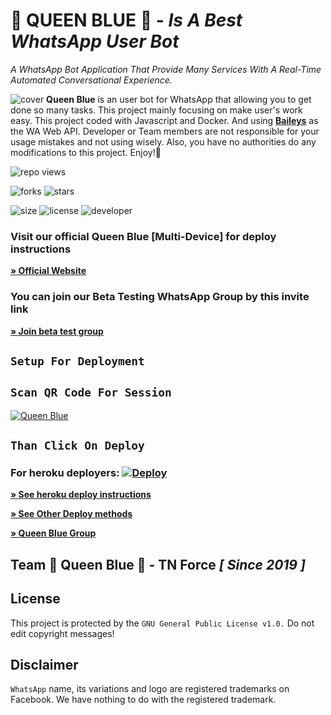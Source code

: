 # **💙 QUEEN BLUE 💙** - _Is A Best WhatsApp User Bot_
*A WhatsApp Bot Application That Provide Many Services With A Real-Time Automated Conversational Experience.*

![cover](https://github.com/technical-naveed/King-MD/blob/c23acbff2173e6872922cde763664f9c3afab208/IMG_20230430_122129.jpg) 
**Queen Blue** is an user bot for WhatsApp that allowing you to get done so many tasks. This project mainly focusing on make user's work easy. This project coded with Javascript and Docker. And using **[Baileys](https://github.com/adiwajshing/Baileys)** as the WA Web API. Developer or Team members are not responsible for your usage mistakes and not using wisely. Also, you have no authorities do any modifications to this project. Enjoy!🎈

![repo views](https://hits.seeyoufarm.com/api/count/incr/badge.svg?url=https%3A%2F%2Fgithub.com%2Ftechnical-naveed%2FQueenBlue&count_bg=%2379C83D&title_bg=%23555555&icon=gitpod.svg&icon_color=%23E7E7E7&title=Views&edge_flat=false)



![forks](https://img.shields.io/github/forks/technical-naveed/QueenBlue?label=Forks&style=social)
![stars](https://img.shields.io/github/stars/technical-naveed/QueenBlue?style=social)

![size](https://img.shields.io/github/repo-size/technical-naveed/QueenBlue?color=yellow&label=Repo%20Size&style=plastic)
![license](https://img.shields.io/github/license/technical-naveed/QueenBlue?color=purple&label=License&style=plastic)
![developer](https://img.shields.io/static/v1?label=Author&message=Technical%20Naveed&color=red&style=plastic)

### Visit our official Queen Blue [Multi-Device] for deploy instructions

**[» Official Website](https://QueenBlue.com)**

### You can join our Beta Testing WhatsApp Group by this invite link

**[» Join beta test group](https://chat.whatsapp.com/Kk9FcrtGYzX1xzky4b1aCJ)**



## `Setup For Deployment`


## `Scan QR Code For Session`

[![Queen Blue](https://repl.it/badge/github/quiec/whatsasena)](https://replit.com/@NaveedDogar1/Queen-Blue-Bot-Multi-Device-Qr-Code-Generator?output%20only=1&lite=1#index.js)

## `Than Click On Deploy`


### For heroku deployers: [![Deploy](https://www.herokucdn.com/deploy/button.svg)](https://heroku.com/deploy)

**[» See heroku deploy instructions](https://quwasa.com/#install)**

**[» See Other Deploy methods](https://queenblue.com/#install)**

**[» Queen Blue Group](https://chat.whatsapp.com/InYoHlt2aC3Rie3l8ulR)**

## Team 👑 Queen Blue 💙 - TN Force *[ Since 2019 ]*

 

## License
This project is protected by the `GNU General Public License v1.0.`
Do not edit copyright messages!

## Disclaimer
`WhatsApp` name, its variations and logo are registered trademarks on Facebook. We have nothing to do with the registered trademark.
